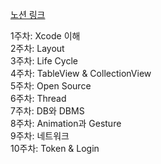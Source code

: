 [노션 링크](https://juhee-dev.notion.site/UMC-3-iOS-af92be25499947859bf6581200f1b558)


1주차: Xcode 이해   
2주차: Layout   
3주차: Life Cycle   
4주차: TableView & CollectionView   
5주차: Open Source   
6주차: Thread   
7주차: DB와 DBMS   
8주차: Animation과 Gesture   
9주차: 네트워크   
10주차: Token & Login   

